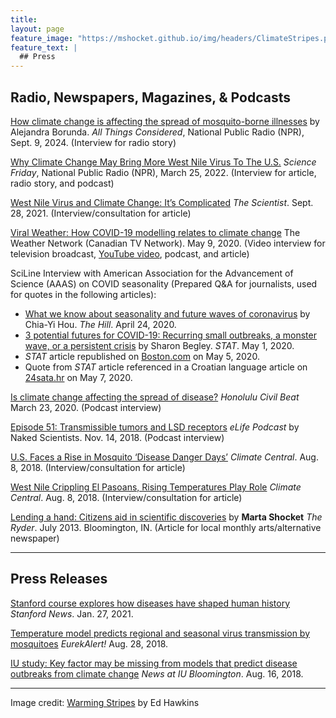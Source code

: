 ```yaml
---
title: 
layout: page
feature_image: "https://mshocket.github.io/img/headers/ClimateStripes.png"
feature_text: |
  ## Press
---
```


## Radio, Newspapers, Magazines, & Podcasts

[How climate change is affecting the spread of mosquito-borne illnesses](https://www.npr.org/2024/09/09/nx-s1-5095192/how-climate-change-is-affecting-the-spread-of-mosquito-borne-illnesses) by Alejandra Borunda. _All Things Considered_, National Public Radio (NPR), Sept. 9, 2024. (Interview for radio story)

[Why Climate Change May Bring More West Nile Virus To The U.S.](https://www.sciencefriday.com/segments/climate-change-west-nile-virus/) _Science Friday_, National Public Radio (NPR), March 25, 2022. (Interview for article, radio story, and podcast)

[West Nile Virus and Climate Change: It’s Complicated](https://www.the-scientist.com/news-opinion/west-nile-virus-and-climate-change-it-s-complicated-69246) _The Scientist_. Sept. 28, 2021. (Interview/consultation for article)

[Viral Weather: How COVID-19 modelling relates to climate change](https://www.theweathernetwork.com/ca/news/article/viral-weather-future-modelling-and-having-a-climate-change-plan) The Weather Network (Canadian TV Network). May 9, 2020. (Video interview for television broadcast, [YouTube video](https://www.youtube.com/watch?v=96KOocMYgXo), podcast, and article)

SciLine Interview with American Association for the Advancement of Science (AAAS) on COVID seasonality (Prepared Q&A for journalists, used for quotes in the following articles):
  - [What we know about seasonality and future waves of coronavirus](https://thehill.com/changing-america/well-being/prevention-cures/494536-what-we-know-about-potential-seasonality-and/) by Chia-Yi Hou. _The Hill_. April 24, 2020.
  - [3 potential futures for COVID-19: Recurring small outbreaks, a monster wave, or a persistent crisis](https://www.statnews.com/2020/05/01/three-potential-futures-for-covid-19/) by Sharon Begley. _STAT_. May 1, 2020. 
  - _STAT_ article republished on [Boston.com](https://www.boston.com/news/coronavirus/2020/05/05/3-potential-futures-covid-19/) on May 5, 2020.
  - Quote from _STAT_ article referenced in a Croatian language article on [24sata.hr](https://www.24sata.hr/news/tri-scenarija-za-koronu-nagli-rast-oboljelih-kolaps-zdravstva-691553) on May 7, 2020.

[Is climate change affecting the spread of disease?](https://www.civilbeat.org/2020/03/is-climate-change-affecting-the-spread-of-disease/) _Honolulu Civil Beat_ March 23, 2020. (Podcast interview)

[Episode 51: Transmissible tumors and LSD receptors](https://www.thenakedscientists.com/articles/interviews/climate-change-and-disease-spread) _eLife Podcast_ by Naked Scientists. Nov. 14, 2018. (Podcast interview)

[U.S. Faces a Rise in Mosquito ‘Disease Danger Days’](http://www.climatecentral.org/news/us-faces-a-rise-in-mosquito-disease-danger-days-21903) _Climate Central_. Aug. 8, 2018.  (Interview/consultation for article)

[West Nile Crippling El Pasoans, Rising Temperatures Play Role](http://www.climatecentral.org/news/west-nile-el-paso-rising-temperatures-play-role-21905) _Climate Central_. Aug. 8, 2018. (Interview/consultation for article)

[Lending a hand: Citizens aid in scientific discoveries](https://mshocket.github.io/PDFs/Shocket_CitezenScience.pdf) by **Marta Shocket** _The Ryder_. July 2013. Bloomington, IN. (Article for local monthly arts/alternative newspaper)

---

## Press Releases

[Stanford course explores how diseases have shaped human history](https://news.stanford.edu/2021/01/27/diseases-history-intertwined/) _Stanford News_. Jan. 27, 2021.

[Temperature model predicts regional and seasonal virus transmission by mosquitoes](https://www.eurekalert.org/pub_releases/2018-08/e-tmp082818.php) _EurekAlert!_ Aug. 28, 2018.

[IU study: Key factor may be missing from models that predict disease outbreaks from climate change](https://news.iu.edu/stories/2018/08/iub/releases/16-key-factor-missing-models-predict-disease-outbreaks-climate-change.html) _News at IU Bloomington_. Aug. 16, 2018.

---

Image credit: [Warming Stripes](https://www.climate-lab-book.ac.uk/warming-stripes/) by Ed Hawkins